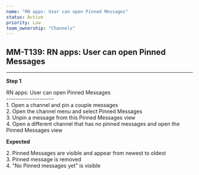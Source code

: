 ```yaml
---
name: "RN apps: User can open Pinned Messages"
status: Active
priority: Low
team_ownership: "Channels"
---
```


## MM-T139: RN apps: User can open Pinned Messages

---

**Step 1**

RN apps: User can open Pinned Messages\
\--------------------\
1\. Open a channel and pin a couple messages\
2\. Open the channel menu and select Pinned Messages\
3\. Unpin a message from this Pinned Messages view\
4\. Open a different channel that has no pinned messages and open the Pinned Messages view

**Expected**

2\. Pinned Messages are visible and appear from newest to oldest\
3\. Pinned message is removed\
4\. "No Pinned messages yet" is visible
